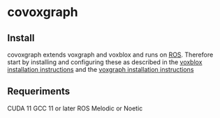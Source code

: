 # covoxgraph


## Install

covoxgraph extends voxgraph and voxblox and runs on [ROS](https://www.ros.org/). Therefore start by installing and configuring these as described in the [voxblox installation instructions](https://voxblox.readthedocs.io/en/latest/pages/Installation.html) and the [voxgraph installation instructions](https://github.com/ethz-asl/voxgraph#install)

## Requeriments

CUDA 11
GCC 11 or later
ROS Melodic or Noetic